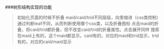 ###树形结构实现的功能
>初始化页面的时候不折叠
>maid/caid/trid不同层级，向里缩进（css类控制）通过判断leaf不同，从而判断使用哪个css类，以及折叠图标
>点击maid的折叠，将caid/trid都折叠，但不改变caid/trid的折叠属性。点击展开同样
>搜索 在maid上有的，这个maid都显示。caid有的，对应的maid和trid显示，trid有的，对应的caid/maid显示
